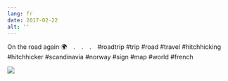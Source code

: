 ```yaml
---
lang: fr
date: 2017-02-22
alt: ''
---
```


On the road again 🌍⠀
.⠀
.⠀
.⠀
#roadtrip #trip #road #travel #hitchhicking #hitchhicker #scandinavia #norway #sign #map #world #french

![](/photos/2017-02-22-1487780966.jpg)